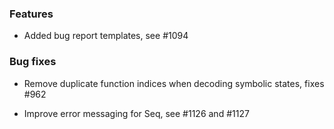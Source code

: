 <!-- NOTE:
     Release notes for unreleased changes go here, following this format:

        ### Features

         * Change description, see #123

        ### Bug fixes

         * Some bug fix, see #124

     DO NOT LEAVE A BLANK LINE BELOW THIS PREAMBLE -->
### Features

 * Added bug report templates, see #1094

### Bug fixes

 * Remove duplicate function indices when decoding symbolic states, fixes #962

 * Improve error messaging for Seq, see #1126 and #1127
